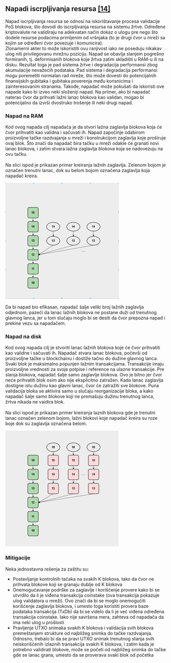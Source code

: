## Napadi iscrpljivanja resursa [[14]](https://fc19.ifca.ai/preproceedings/180-preproceedings.pdf)

Napad iscrpljivanja resursa se odnosi na iskorištavanje procesa validacije PoS blokova, što dovodi do iscrpljivanja resursa na sistemu žrtve. Određene kriptovalute ne validiraju na adekvatan način dokaz o ulogu pre nego što dodele resurse podacima primljenim od vršnjaka (to je drugi čvor u mreži sa kojim se određeni čvor povezuje i komunicira). <br/> Zlonamerni akter to može iskoristiti ovu ranjivost iako ne poseduju nikakav ulog niti privilegovanu mrežnu poziciju. Napad se obavlja slanjem pogrešno formiranih, tj. deformisanih blokova koje žrtva zatim skladišti u RAM-u ili na disku. Rezultat toga je pad sistema žrtve i degradacija performansi zbog akumulacije nevažećih podataka. Pad sistema i degradacija performansi mogu poremetiti normalan rad mreže, što može dovesti do potencijalnih finansijskih gubitaka i gubitaka poverenja među korisnicima i zainteresovanim stranama. Takođe, napadač može pokušati da iskoristi ove napade kako bi izveo neki složeniji napad. Na primer, ako bi napadač naterao čvor da prihvati lažni lanac blokova kao validan, mogao bi potencijalno da izvrši dvostruko trošenje ili neki drugi napad.

### Napad na RAM

Kod ovog napada cilj napadača je da stvori lažna zaglavlja blokova koja će čvor prihvatiti kao validna i sačuvati ih. Napad započinje odabirom proizvoljne tačke razdvajanja u mreži i konstrukcijom zaglavlja koje proširuje ovaj blok. Što znači da napadač bira tačku u mreži odakle će granati novi lanac blokova, i zatim stvara lažna zaglavlja blokova koja se nadovezuju na ovu tačku. <br/><br/>
Na slici ispod je prikazan primer kreiranja lažnih zaglavlja. Zelenom bojom je označen trenutni lanac, dok su belom bojom označena zaglavlja koja napadač kreira. <br/>

![](../Literatura/slike/napad-na-ram.jpg)

Da bi napad bio efikasan, napadač šalje veliki broj lažnih zaglavlja odjednom, pazeći da lanac lažnih blokova ne postane duži od trenutnog glavnog lanca, jer u tom slučaju moglo bi se desiti da čvor prepozna napad i prekine vezu sa napadačem.

### Napad na disk

Kod ovog napada cilj je stvoriti lanac lažnih blokova koje će čvor prihvatiti kao validne i sačuvati ih. Napadač stvara lanac blokova, počevši od proizvoljne tačke u blockchainu i dostiže tačno do dužine glavnog lanca. Svaki blok je maksimalno popunjen lažnim transakcijama. Transakcije imaju proizvoljne vrednosti za svoje potpise i reference na ulazne transakcije. Pre slanja blokova, napadač šalje samo zaglavlje blokova. Ovo je bitno jer čvor neće prihvatiti blok osim ako nije eksplicitno zatražen. Kada lanac zaglavlja dostigne istu dužinu kao glavni lanac, čvor će zatražiti sve blokove. Puna validacija bloka se aktivira samo u slučaju reorganizacije bloka, a kako napadač šalje samo blokove koji ne premašuju dužinu trenutnog lanca, žrtva nikada ne vaidira blok.<br/><br/>
Na slici ispod je prikazan primer kreiranja laznih blokova gde je trenutni lanac označen zelenom bojom, lažni blokovi koje napadač kreira su roze boje dok su zaglavlja označena belom.

![](../Literatura/slike/napad-na-disk.jpg)

### Mitigacije

Neka jednostavna rešenja za zaštitu su:
- Postavljanje kontrolnih tačaka na svakih K blokova, tako da čvor ne prihvata blokove koji se granaju dublje od K blokova
- Onemogućavanje podrške za zaglavlje i korišćenje provere kako bi se utvrdilo da li je viđena transakcija coinstake (ova transakcija pokazuje ulog validatora u mreži). Ovo znači da bi se moglo onemogućiti korišćenje zaglavlja blokova, i umesto toga koristiti provera baze podataka transakcija (TxDb) da bi se videlo da li je već viđena određena transakcija coinstake. Iako nije savršena mera, zahteva od napadača da ima neki ulog u prošlosti
- Pravljenje UTXO snimaka svakih K blokova i validacija svih blokova premeštanjem strukture od najbližeg snimka do tačke razdvajanja. Odnosno, trebalo bi da se pravi UTXO snimak trenutnog stanja svih neiskorišćenih izlaznih transakcija svakih K blokova, i zatim kada je potrebno validirati blokove, može se početi od najbližeg snimka do tačke gde se lanac grana, umesto da se proverava svaki blok od početka
